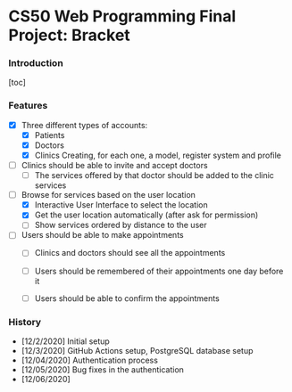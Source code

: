 # CS50 Web Programming Final Project: Bracket 

### Introduction 

[toc]

### Features

- [x] Three different types of accounts: 
  - [x] Patients
  - [x] Doctors
  - [x] Clinics
  Creating, for each one, a model, register system and profile

- [ ] Clinics should be able to invite and accept doctors
  - [ ] The services offered by that doctor should be added to the clinic services

- [ ] Browse for services based on the user location
  - [x] Interactive User Interface to select the location
  - [x] Get the user location automatically (after ask for permission)
  - [ ] Show services ordered by distance to the user 
  
- [ ] Users should be able to make appointments 
  - [ ] Clinics and doctors should see all the appointments 
  - [ ] Users should be remembered of their appointments one day before it 
  - [ ] Users should be able to confirm the appointments


### History

- [12/2/2020] Initial setup
- [12/3/2020] GitHub Actions setup, PostgreSQL database setup
- [12/04/2020] Authentication process 
- [12/05/2020] Bug fixes in the authentication
- [12/06/2020] 
